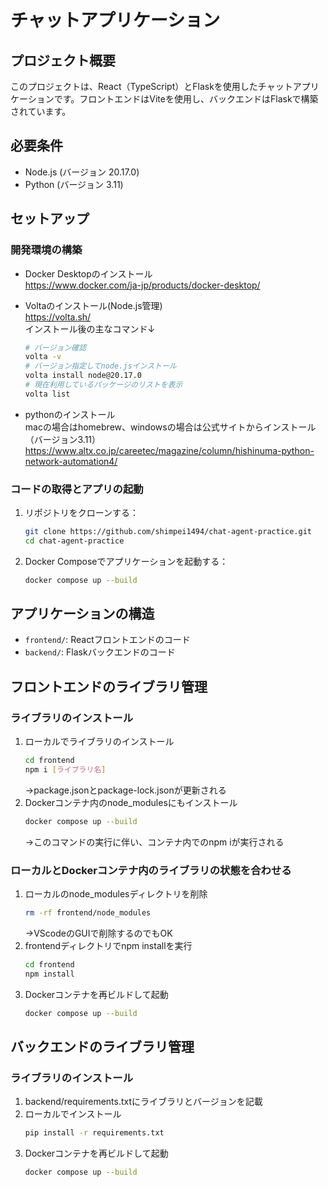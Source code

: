 # チャットアプリケーション

## プロジェクト概要
このプロジェクトは、React（TypeScript）とFlaskを使用したチャットアプリケーションです。フロントエンドはViteを使用し、バックエンドはFlaskで構築されています。

## 必要条件
- Node.js (バージョン 20.17.0)
- Python (バージョン 3.11)

## セットアップ

### 開発環境の構築
- Docker Desktopのインストール  
	https://www.docker.com/ja-jp/products/docker-desktop/

- Voltaのインストール(Node.js管理)  
	https://volta.sh/  
	インストール後の主なコマンド↓
	```bash
	# バージョン確認
	volta -v
	# バージョン指定してnode.jsインストール
	volta install node@20.17.0
	# 現在利用しているパッケージのリストを表示
	volta list
	```

- pythonのインストール  
	macの場合はhomebrew、windowsの場合は公式サイトからインストール（バージョン3.11）
	https://www.altx.co.jp/careetec/magazine/column/hishinuma-python-network-automation4/

### コードの取得とアプリの起動
1. リポジトリをクローンする：
   ```bash
   git clone https://github.com/shimpei1494/chat-agent-practice.git
   cd chat-agent-practice
   ```

2. Docker Composeでアプリケーションを起動する：
   ```bash
   docker compose up --build
   ```

## アプリケーションの構造
- `frontend/`: Reactフロントエンドのコード
- `backend/`: Flaskバックエンドのコード

## フロントエンドのライブラリ管理
### ライブラリのインストール
1. ローカルでライブラリのインストール
	```bash
	cd frontend
	npm i [ライブラリ名]
	```
	→package.jsonとpackage-lock.jsonが更新される
2. Dockerコンテナ内のnode_modulesにもインストール
	```bash
	docker compose up --build
	```
	→このコマンドの実行に伴い、コンテナ内でのnpm iが実行される

### ローカルとDockerコンテナ内のライブラリの状態を合わせる
1. ローカルのnode_modulesディレクトリを削除
	```bash
	rm -rf frontend/node_modules
	```
	→VScodeのGUIで削除するのでもOK
2. frontendディレクトリでnpm installを実行
	```bash
	cd frontend
	npm install
	```
3. Dockerコンテナを再ビルドして起動
	```bash
	docker compose up --build
	```

## バックエンドのライブラリ管理
### ライブラリのインストール
1. backend/requirements.txtにライブラリとバージョンを記載
2. ローカルでインストール
	```bash
	pip install -r requirements.txt
	```
3. Dockerコンテナを再ビルドして起動
	```bash
	docker compose up --build
	```
